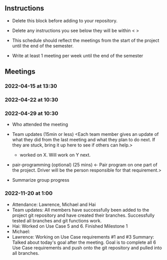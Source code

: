 ## Instructions

- Delete this block before adding to your repository. 

- Delete any instructions you see below they will be within < >
  
- This schedule should reflect the meetings from the start of the project until the end of the semester.

- Write at least 1 meeting per week until the end of the semester

  
## Meetings


### 2022-04-15 at 13:30
<meeting template would go here>
<only fill in template once you had the meeting>
<see example on the last date>
<use date format YYYY-MM-DD at HH:MM>

### 2022-04-22 at 10:30
<meeting template would go here>
<only fill in template once you had the meeting>

### 2022-04-29 at 10:30
- Who attended the meeting
- Team updates (15min or less)
  <Each team member gives an update of what they did from the last meeting and what they plan to do next. If they are stuck, bring it up here to see if others can help.>
  - <name> worked on X. Will work on Y next. 

- pair-programming (optional) (25 mins)
  <- Pair program on one part of the project. Driver will be the person responsible for that requirement.>

- Summarize group progress

### 2022-11-20 at 1:00
- Attendance: Lawrence, Michael and Hai 
- Team updates: All members have successfully been added to the project git repository and have created their branches. Successfully tested all branches and git functions work.
- Hai: Worked on Use Case 5 and 6. Finished Milestone 1
- Michael:
- Lawrence: Working on Use Case requirements #1 and #3
Summary: Talked about today's goal after the meeting. Goal is to complete all 6 Use Case requirements and push onto the git repository and pulled into all branches.


